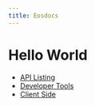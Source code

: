 ```yaml
---
title: Eosdocs
---
```

# Hello World 

* [API Listing](api-listing.md)
* [Developer Tools](developer-tools/)
* [Client Side](client-side/)
